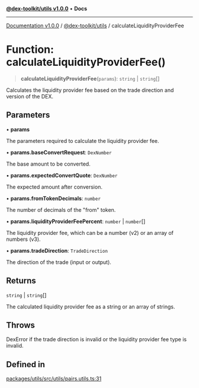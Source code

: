 [**@dex-toolkit/utils v1.0.0**](../README.md) • **Docs**

***

[Documentation v1.0.0](../../../packages.md) / [@dex-toolkit/utils](../README.md) / calculateLiquidityProviderFee

# Function: calculateLiquidityProviderFee()

> **calculateLiquidityProviderFee**(`params`): `string` \| `string`[]

Calculates the liquidity provider fee based on the trade direction and version of the DEX.

## Parameters

• **params**

The parameters required to calculate the liquidity provider fee.

• **params.baseConvertRequest**: `DexNumber`

The base amount to be converted.

• **params.expectedConvertQuote**: `DexNumber`

The expected amount after conversion.

• **params.fromTokenDecimals**: `number`

The number of decimals of the "from" token.

• **params.liquidityProviderFeePercent**: `number` \| `number`[]

The liquidity provider fee, which can be a number (v2) or an array of numbers (v3).

• **params.tradeDirection**: `TradeDirection`

The direction of the trade (input or output).

## Returns

`string` \| `string`[]

The calculated liquidity provider fee as a string or an array of strings.

## Throws

DexError if the trade direction is invalid or the liquidity provider fee type is invalid.

## Defined in

[packages/utils/src/utils/pairs.utils.ts:31](https://github.com/niZmosis/dex-toolkit/blob/3d8b41b44787b30fbea5de3ab4737662ffb61bc8/packages/utils/src/utils/pairs.utils.ts#L31)
